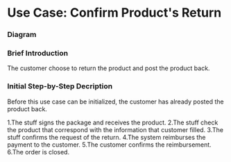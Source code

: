 # Use Case: Confirm Product's Return


### Diagram


### Brief Introduction

The customer choose to return the product and post the product back.


### Initial Step-by-Step Decription

Before this use case can be initialized, the customer has already posted the product back.

1.The stuff signs the package and receives the product. 
2.The stuff check the product that correspond with the information that customer filled. 
3.The stuff confirms the request of the return. 
4.The system reimburses the payment to the customer. 
5.The customer confirms the reimbursement. 
6.The order is closed.

